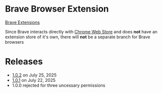 # Brave Browser Extension
[Brave Extensions](https://brave.com/learn/category/browser-extensions/)

Since Brave interacts directly with [Chrome Web Store](https://chromewebstore.google.com/category/extensions) and does **not** have an extension store of it's own, there will **not** be a separate branch for Brave browsers

# Releases
- [1.0.2](https://chromewebstore.google.com/detail/press-id-badge/clhegnbaeappncfdcifmilpobeialmjp) on July 25, 2025
- [1.0.1](https://chromewebstore.google.com/detail/press-id-badge/clhegnbaeappncfdcifmilpobeialmjp) on July 22, 2025
- 1.0.0 rejected for three uncessary permissions
